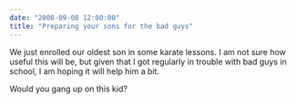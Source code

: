 ```yaml
---
date: "2008-09-08 12:00:00"
title: "Preparing your sons for the bad guys"
---
```




We just enrolled our oldest son in some karate lessons. I am not sure how useful this will be, but given that I got regularly in trouble with bad guys in school, I am hoping it will help him a bit.

Would you gang up on this kid?

